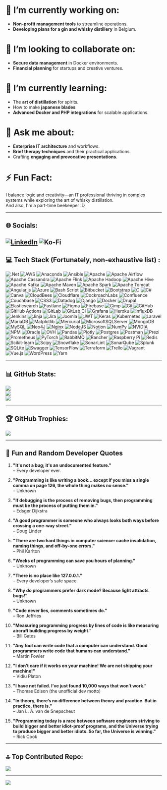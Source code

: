 # 🎯 I’m currently working on:
- **Non-profit management tools** to streamline operations.
- **Developing plans for a gin and whisky distillery** in Belgium.

# 🤝 I’m looking to collaborate on:
- **Secure data management** in Docker environments.
- **Financial planning** for startups and creative ventures.

# 🌱 I’m currently learning:
- The **art of distillation** for spirits.
- How to make **japanese blades**
- **Advanced Docker and PHP integrations** for scalable applications.

# 💬 Ask me about:
- **Enterprise IT architecture** and workflows.
- **Brief therapy techniques** and their practical applications.
- Crafting **engaging and provocative presentations**.

# ⚡ Fun Fact:
I balance logic and creativity—an IT professional thriving in complex systems while exploring the art of whisky distillation.  
And also, I'm a part-time beekeeper :D 

---

## 🌐 Socials:
[![LinkedIn](https://img.shields.io/badge/LinkedIn-%230077B5.svg?logo=linkedin&logoColor=white)](https://linkedin.com/in/cduverne)
![Ko-Fi](https://ko-fi.com/cydit)
---

## 💻 Tech Stack (Fortunately, non-exhaustive list) :
![.Net](https://img.shields.io/badge/.NET-5C2D91?style=flat&logo=.net&logoColor=white)
![AWS](https://img.shields.io/badge/AWS-%23FF9900.svg?style=flat&logo=amazon-aws&logoColor=white)
![Anaconda](https://img.shields.io/badge/Anaconda-%2344A833.svg?style=flat&logo=anaconda&logoColor=white)
![Ansible](https://img.shields.io/badge/ansible-%231A1918.svg?style=flat&logo=ansible&logoColor=white)
![Apache](https://img.shields.io/badge/apache-%23D42029.svg?style=flat&logo=apache&logoColor=white)
![Apache Airflow](https://img.shields.io/badge/Apache%20Airflow-017CEE?style=flat&logo=Apache%20Airflow&logoColor=white)
![Apache Cassandra](https://img.shields.io/badge/cassandra-%231287B1.svg?style=flat&logo=apache-cassandra&logoColor=white)
![Apache Flink](https://img.shields.io/badge/Apache%20Flink-E6526F?style=flat&logo=Apache%20Flink&logoColor=white)
![Apache Hadoop](https://img.shields.io/badge/Apache%20Hadoop-66CCFF?style=flat&logo=apachehadoop&logoColor=black)
![Apache Hive](https://img.shields.io/badge/Apache%20Hive-FDEE21?style=flat&logo=apachehive&logoColor=black)
![Apache Kafka](https://img.shields.io/badge/Apache%20Kafka-000?style=flat&logo=apachekafka)
![Apache Maven](https://img.shields.io/badge/Apache%20Maven-C71A36?style=flat&logo=Apache%20Maven&logoColor=white)
![Apache Spark](https://img.shields.io/badge/Apache%20Spark-FDEE21?style=flat&logo=apachespark&logoColor=black)
![Apache Tomcat](https://img.shields.io/badge/apache%20tomcat-%23F8DC75.svg?style=flat&logo=apache-tomcat&logoColor=black)
![Angular.js](https://img.shields.io/badge/angular.js-%23E23237.svg?style=flat&logo=angularjs&logoColor=white)
![Azure](https://img.shields.io/badge/azure-%230072C6.svg?style=flat&logo=microsoftazure&logoColor=white)
![Bash Script](https://img.shields.io/badge/bash_script-%23121011.svg?style=flat&logo=gnu-bash&logoColor=white)
![Bitbucket](https://img.shields.io/badge/bitbucket-%230047B3.svg?style=flat&logo=bitbucket&logoColor=white)
![Bootstrap](https://img.shields.io/badge/bootstrap-%238511FA.svg?style=flat&logo=bootstrap&logoColor=white)
![C](https://img.shields.io/badge/c-%2300599C.svg?style=flat&logo=c&logoColor=white)
![C#](https://img.shields.io/badge/c%23-%23239120.svg?style=flat&logo=csharp&logoColor=white)
![Canva](https://img.shields.io/badge/Canva-%2300C4CC.svg?style=flat&logo=Canva&logoColor=white)
![CloudBees](https://img.shields.io/badge/CloudBees-1997B5&?logo=cloudbees&logoColor=white&style=flat)
![Cloudflare](https://img.shields.io/badge/Cloudflare-F38020?style=flat&logo=Cloudflare&logoColor=white)
![CockroachLabs](https://img.shields.io/badge/Cockroach%20Labs-6933FF?style=flat&logo=Cockroach%20Labs&logoColor=white)
![Confluence](https://img.shields.io/badge/confluence-%23172BF4.svg?style=flat&logo=confluence&logoColor=white)
![Couchbase](https://img.shields.io/badge/Couchbase-EA2328?style=flat&logo=couchbase&logoColor=white)
![CSS3](https://img.shields.io/badge/css3-%231572B6.svg?style=flat&logo=css3&logoColor=white)
![Datadog](https://img.shields.io/badge/datadog-%23632CA6.svg?style=flat&logo=datadog&logoColor=white)
![Django](https://img.shields.io/badge/django-%23092E20.svg?style=flat&logo=django&logoColor=white)
![Docker](https://img.shields.io/badge/docker-%230db7ed.svg?style=flat&logo=docker&logoColor=white)
![Drupal](https://img.shields.io/badge/drupal-%230678BE.svg?style=flat&logo=drupal&logoColor=white)
![Elasticsearch](https://img.shields.io/badge/elasticsearch-%230377CC.svg?style=flat&logo=elasticsearch&logoColor=white)
![Fastlane](https://img.shields.io/badge/fastlane-%2382bd4e.svg?style=flat&logo=fastlane&logoColor=black)
![Figma](https://img.shields.io/badge/figma-%23F24E1E.svg?style=flat&logo=figma&logoColor=white)
![Firebase](https://img.shields.io/badge/firebase-a08021?style=flat&logo=firebase&logoColor=ffcd34)
![Gimp](https://img.shields.io/badge/Gimp-657D8B?style=flat&logo=gimp&logoColor=FFFFFF)
![Git](https://img.shields.io/badge/git-%23F05033.svg?style=flat&logo=git&logoColor=white)
![GitHub](https://img.shields.io/badge/github-%23121011.svg?style=flat&logo=github&logoColor=white)
![GitHub Actions](https://img.shields.io/badge/github%20actions-%232671E5.svg?style=flat&logo=githubactions&logoColor=white)
![GitLab](https://img.shields.io/badge/gitlab-%23181717.svg?style=flat&logo=gitlab&logoColor=white)
![GitLab CI](https://img.shields.io/badge/gitlab%20CI-%23181717.svg?style=flat&logo=gitlab&logoColor=white)
![Grafana](https://img.shields.io/badge/grafana-%23F46800.svg?style=flat&logo=grafana&logoColor=white)
![Heroku](https://img.shields.io/badge/heroku-%23430098.svg?style=flat&logo=heroku&logoColor=white)
![InfluxDB](https://img.shields.io/badge/InfluxDB-22ADF6?style=flat&logo=InfluxDB&logoColor=white)
![Jenkins](https://img.shields.io/badge/jenkins-%232C5263.svg?style=flat&logo=jenkins&logoColor=white)
![Jinja](https://img.shields.io/badge/jinja-white.svg?style=flat&logo=jinja&logoColor=black)
![Jira](https://img.shields.io/badge/jira-%230A0FFF.svg?style=flat&logo=jira&logoColor=white)
![Joomla](https://img.shields.io/badge/joomla-%235091CD.svg?style=flat&logo=joomla&logoColor=white)
![JWT](https://img.shields.io/badge/JWT-black?style=flat&logo=JSON%20web%20tokens)
![Keras](https://img.shields.io/badge/Keras-%23D00000.svg?style=flat&logo=Keras&logoColor=white)
![Kubernetes](https://img.shields.io/badge/kubernetes-%23326ce5.svg?style=flat&logo=kubernetes&logoColor=white)
![Laravel](https://img.shields.io/badge/laravel-%23FF2D20.svg?style=flat&logo=laravel&logoColor=white)
![MariaDB](https://img.shields.io/badge/MariaDB-003545?style=flat&logo=mariadb&logoColor=white)
![Matplotlib](https://img.shields.io/badge/Matplotlib-%23ffffff.svg?style=flat&logo=Matplotlib&logoColor=black)
![Mercurial](https://img.shields.io/badge/mercurial-999999.svg?style=flat&logo=mercurial&logoColor=white)
![MicrosoftSQLServer](https://img.shields.io/badge/Microsoft%20SQL%20Server-CC2927?style=flat&logo=microsoft%20sql%20server&logoColor=white)
![MongoDB](https://img.shields.io/badge/MongoDB-%234ea94b.svg?style=flat&logo=mongodb&logoColor=white)
![MySQL](https://img.shields.io/badge/mysql-4479A1.svg?style=flat&logo=mysql&logoColor=white)
![Neo4J](https://img.shields.io/badge/Neo4j-008CC1?style=flat&logo=neo4j&logoColor=white)
![Nginx](https://img.shields.io/badge/nginx-%23009639.svg?style=flat&logo=nginx&logoColor=white)
![NodeJS](https://img.shields.io/badge/node.js-6DA55F?style=flat&logo=node.js&logoColor=white)
![Notion](https://img.shields.io/badge/Notion-%23000000.svg?style=flat&logo=notion&logoColor=white)
![NumPy](https://img.shields.io/badge/numpy-%23013243.svg?style=flat&logo=numpy&logoColor=white)
![NVIDIA](https://img.shields.io/badge/cuda-000000.svg?style=flat&logo=nVIDIA&logoColor=green)
![NPM](https://img.shields.io/badge/NPM-%23CB3837.svg?style=flat&logo=npm&logoColor=white)
![Oracle](https://img.shields.io/badge/Oracle-F80000?style=flat&logo=oracle&logoColor=white)
![OVH](https://img.shields.io/badge/ovh-%23123F6D.svg?style=flat&logo=ovh&logoColor=#123F6D)
![Pandas](https://img.shields.io/badge/pandas-%23150458.svg?style=flat&logo=pandas&logoColor=white)
![Plotly](https://img.shields.io/badge/Plotly-%233F4F75.svg?style=flat&logo=plotly&logoColor=white)
![Postgres](https://img.shields.io/badge/postgres-%23316192.svg?style=flat&logo=postgresql&logoColor=white)
![Postman](https://img.shields.io/badge/Postman-FF6C37?style=flat&logo=postman&logoColor=white)
![Prezi](https://img.shields.io/badge/Prezi-%23000000.svg?style=flat&logo=Prezi&logoColor=white)
![Prometheus](https://img.shields.io/badge/Prometheus-E6522C?style=flat&logo=Prometheus&logoColor=white)
![PyTorch](https://img.shields.io/badge/PyTorch-%23EE4C2C.svg?style=flat&logo=PyTorch&logoColor=white)
![RabbitMQ](https://img.shields.io/badge/rabbitmq-FF6600?style=flat&logo=rabbitmq&logoColor=white)
![Rancher](https://img.shields.io/badge/rancher-%230075A8.svg?style=flat&logo=rancher&logoColor=white)
![Raspberry Pi](https://img.shields.io/badge/-Raspberry_Pi-C51A4A?style=flat&logo=Raspberry-Pi)
![Redis](https://img.shields.io/badge/redis-%23DD0031.svg?style=flat&logo=redis&logoColor=white)
![Scikit-learn](https://img.shields.io/badge/scikit--learn-%23F7931E.svg?style=flat&logo=scikit-learn&logoColor=white)
![Scipy](https://img.shields.io/badge/SciPy-%230C55A5.svg?style=flat&logo=scipy&logoColor=%white)
![Snowflake](https://img.shields.io/badge/snowflake-%2329B5E8.svg?style=flat&logo=snowflake&logoColor=white)
![SonarLint](https://img.shields.io/badge/SonarLint-CB2029?style=flat&logo=SONARLINT&logoColor=white)
![SonarQube](https://img.shields.io/badge/SonarQube-black?style=flat&logo=sonarqube&logoColor=4E9BCD)
![Splunk](https://img.shields.io/badge/splunk-%23000000.svg?style=flat&logo=splunk&logoColor=white)
![SQLite](https://img.shields.io/badge/sqlite-%2307405e.svg?style=flat&logo=sqlite&logoColor=white)
![Swagger](https://img.shields.io/badge/-Swagger-%23Clojure?style=flat&logo=swagger&logoColor=white)
![TensorFlow](https://img.shields.io/badge/TensorFlow-%23FF6F00.svg?style=flat&logo=TensorFlow&logoColor=white)
![Terraform](https://img.shields.io/badge/terraform-%235835CC.svg?style=flat&logo=terraform&logoColor=white)
![Trello](https://img.shields.io/badge/Trello-%23026AA7.svg?style=flat&logo=Trello&logoColor=white)
![Vagrant](https://img.shields.io/badge/vagrant-%231563FF.svg?style=flat&logo=vagrant&logoColor=white)
![Vue.js](https://img.shields.io/badge/vue.js-%2335495e.svg?style=flat&logo=vuedotjs&logoColor=%234FC08D)
![WordPress](https://img.shields.io/badge/WordPress-%23117AC9.svg?style=flat&logo=WordPress&logoColor=white)
![Yarn](https://img.shields.io/badge/yarn-%232C8EBB.svg?style=flat&logo=yarn&logoColor=white)

---

## 📊 GitHub Stats:
![](https://github-readme-stats.vercel.app/api?username=cduverne&theme=dark&hide_border=true&include_all_commits=true&count_private=true)<br/>
![](https://github-readme-streak-stats.herokuapp.com/?user=cduverne&theme=dark&hide_border=true)<br/>
![](https://github-readme-stats.vercel.app/api/top-langs/?username=cduverne&theme=dark&hide_border=true&include_all_commits=true&count_private=true&layout=compact)

---

## 🏆 GitHub Trophies:
![](https://github-profile-trophy.vercel.app/?username=cduverne&theme=radical&no-frame=true&no-bg=false&margin-w=4)

---

## 🎉 Fun and Random Developer Quotes

1. **"It's not a bug; it's an undocumented feature."**  
   – Every developer ever.

2. **"Programming is like writing a book... except if you miss a single comma on page 126, the whole thing makes no sense."**  
   – Unknown

3. **"If debugging is the process of removing bugs, then programming must be the process of putting them in."**  
   – Edsger Dijkstra

4. **"A good programmer is someone who always looks both ways before crossing a one-way street."**  
   – Doug Linder

5. **"There are two hard things in computer science: cache invalidation, naming things, and off-by-one errors."**  
   – Phil Karlton

6. **"Weeks of programming can save you hours of planning."**  
   – Unknown

7. **"There is no place like 127.0.0.1."**  
   – Every developer’s safe space.

8. **"Why do programmers prefer dark mode? Because light attracts bugs!"**  
   – Unknown

9. **"Code never lies, comments sometimes do."**  
   – Ron Jeffries

10. **"Measuring programming progress by lines of code is like measuring aircraft building progress by weight."**  
    – Bill Gates

11. **"Any fool can write code that a computer can understand. Good programmers write code that humans can understand."**  
    – Martin Fowler

12. **"I don’t care if it works on your machine! We are not shipping your machine!"**  
    – Vidiu Platon

13. **"I have not failed. I’ve just found 10,000 ways that won’t work."**  
    – Thomas Edison (the unofficial dev motto)

14. **"In theory, there’s no difference between theory and practice. But in practice, there is."**  
    – Jan L. A. van de Snepscheut

15. **"Programming today is a race between software engineers striving to build bigger and better idiot-proof programs, and the Universe trying to produce bigger and better idiots. So far, the Universe is winning."**  
    – Rick Cook

---

## 🔝 Top Contributed Repo:
![](https://github-contributor-stats.vercel.app/api?username=cduverne&limit=5&theme=dark&combine_all_yearly_contributions=true)

---

[![](https://visitcount.itsvg.in/api?id=cduverne&icon=0&color=0)](https://visitcount.itsvg.in)

<!-- Proudly created with GPRM ( https://gprm.itsvg.in ) -->
